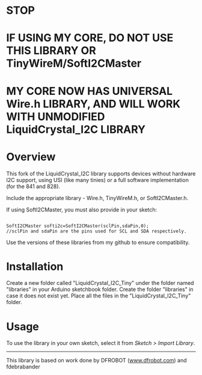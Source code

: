 # STOP #
# IF USING MY CORE, DO NOT USE THIS LIBRARY OR TinyWireM/SoftI2CMaster #
# MY CORE NOW HAS UNIVERSAL Wire.h LIBRARY, AND WILL WORK WITH UNMODIFIED LiquidCrystal_I2C LIBRARY #


# Overview #
This fork of the LiquidCrystal_I2C library supports devices without hardware I2C support, using USI (like many tinies) or a full software implementation (for the 841 and 828). 

Include the appropriate library - Wire.h, TinyWireM.h, or SoftI2CMaster.h. 

If using SoftI2CMaster, you must also provide in your sketch:

```

SoftI2CMaster softi2c=SoftI2CMaster(sclPin,sdaPin,0);
//sclPin and sdaPin are the pins used for SCL and SDA respectively.

```

Use the versions of these libraries from my github to ensure compatibility. 

# Installation #
Create a new folder called "LiquidCrystal_I2C_Tiny" under the folder named "libraries" in your Arduino sketchbook folder.
Create the folder "libraries" in case it does not exist yet. Place all the files in the "LiquidCrystal_I2C_Tiny" folder.

# Usage #
To use the library in your own sketch, select it from *Sketch > Import Library*.

-------------------------------------------------------------------------------------------------------------------
This library is based on work done by DFROBOT (www.dfrobot.com) and fdebrabander
